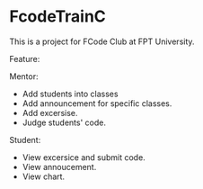 # FcodeTrainC

This is a project for FCode Club at FPT University.

Feature:

Mentor: 
- Add students into classes
- Add announcement for specific classes.
- Add excersise.
- Judge students' code.

Student:
- View excersice and submit code.
- View annoucement.
- View chart.
